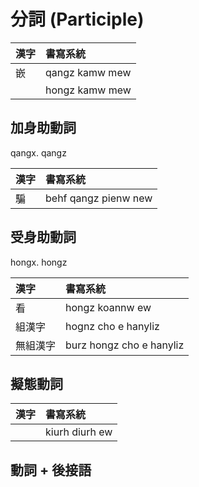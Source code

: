 # 分詞 (Participle)

| 漢字 | 書寫系統 |
| :--- | :--- |
| 嵌 | qangz kamw mew |
|| hongz kamw mew |

## 加身助動詞

qangx. qangz

| 漢字 | 書寫系統 |
| :--- | :--- |
| 騙 | behf qangz pienw new |

## 受身助動詞

hongx. hongz

| 漢字 | 書寫系統 |
| :--- | :--- |
| 看 | hongz koannw ew |
| 組漢字 | hognz cho e hanyliz |
| 無組漢字 | burz hongz cho e hanyliz |

## 擬態動詞

| 漢字 | 書寫系統 |
| :--- | :--- |
|| kiurh diurh ew |

## 動詞 + 後接語
